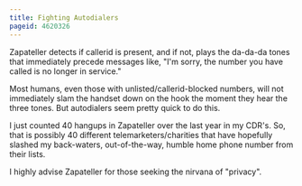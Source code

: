 ```yaml
---
title: Fighting Autodialers
pageid: 4620326
---
```


Zapateller detects if callerid is present, and if not, plays the da-da-da tones that immediately precede messages like, "I'm sorry, the number you have called is no longer in service." 


Most humans, even those with unlisted/callerid-blocked numbers, will not immediately slam the handset down on the hook the moment they hear the three tones. But autodialers seem pretty quick to do this. 


I just counted 40 hangups in Zapateller over the last year in my CDR's. So, that is possibly 40 different telemarketers/charities that have hopefully slashed my back-waters, out-of-the-way, humble home phone number from their lists. 


I highly advise Zapateller for those seeking the nirvana of "privacy".

